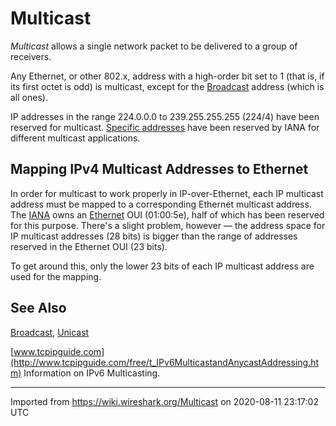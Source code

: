 # Multicast

*Multicast* allows a single network packet to be delivered to a group of receivers.

Any Ethernet, or other 802.x, address with a high-order bit set to 1 (that is, if its first octet is odd) is multicast, except for the [Broadcast](/Broadcast) address (which is all ones).

IP addresses in the range 224.0.0.0 to 239.255.255.255 (224/4) have been reserved for multicast. [Specific addresses](http://www.iana.org/assignments/multicast-addresses) have been reserved by IANA for different multicast applications.

## Mapping IPv4 Multicast Addresses to Ethernet

In order for multicast to work properly in IP-over-Ethernet, each IP multicast address must be mapped to a corresponding Ethernet multicast address. The [IANA](https://www.iana.org/assignments/ethernet-numbers/ethernet-numbers.xhtml#ethernet-numbers-1) owns an [Ethernet](/Ethernet) OUI (01:00:5e), half of which has been reserved for this purpose. There's a slight problem, however — the address space for IP multicast addresses (28 bits) is bigger than the range of addresses reserved in the Ethernet OUI (23 bits).

To get around this, only the lower 23 bits of each IP multicast address are used for the mapping.

## See Also

[Broadcast](/Broadcast), [Unicast](/Unicast)

[www.tcpipguide.com](http://www.tcpipguide.com/free/t_IPv6MulticastandAnycastAddressing.htm) Information on IPv6 Multicasting.

---

Imported from https://wiki.wireshark.org/Multicast on 2020-08-11 23:17:02 UTC

